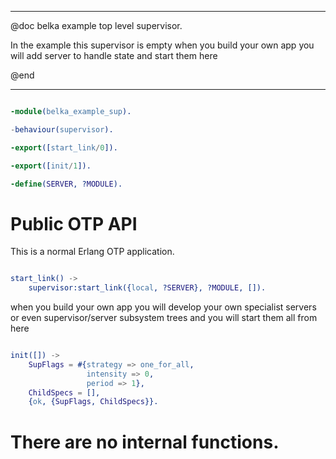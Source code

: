 -------------------------------------------------------------------

@doc belka example top level supervisor.

In the example this supervisor is empty
when you build your own app you will add server to handle state
and start them here

@end

-------------------------------------------------------------------

```erlang

-module(belka_example_sup).

-behaviour(supervisor).

-export([start_link/0]).

-export([init/1]).

-define(SERVER, ?MODULE).

```

# Public OTP API

This is a normal Erlang OTP application.

```erlang

start_link() ->
    supervisor:start_link({local, ?SERVER}, ?MODULE, []).

```

when you build your own app you will develop your own specialist
servers or even supervisor/server subsystem trees and you will
start them all from here

```erlang

init([]) ->
    SupFlags = #{strategy => one_for_all,
                 intensity => 0,
                 period => 1},
    ChildSpecs = [],
    {ok, {SupFlags, ChildSpecs}}.

```

# There are no internal functions.
